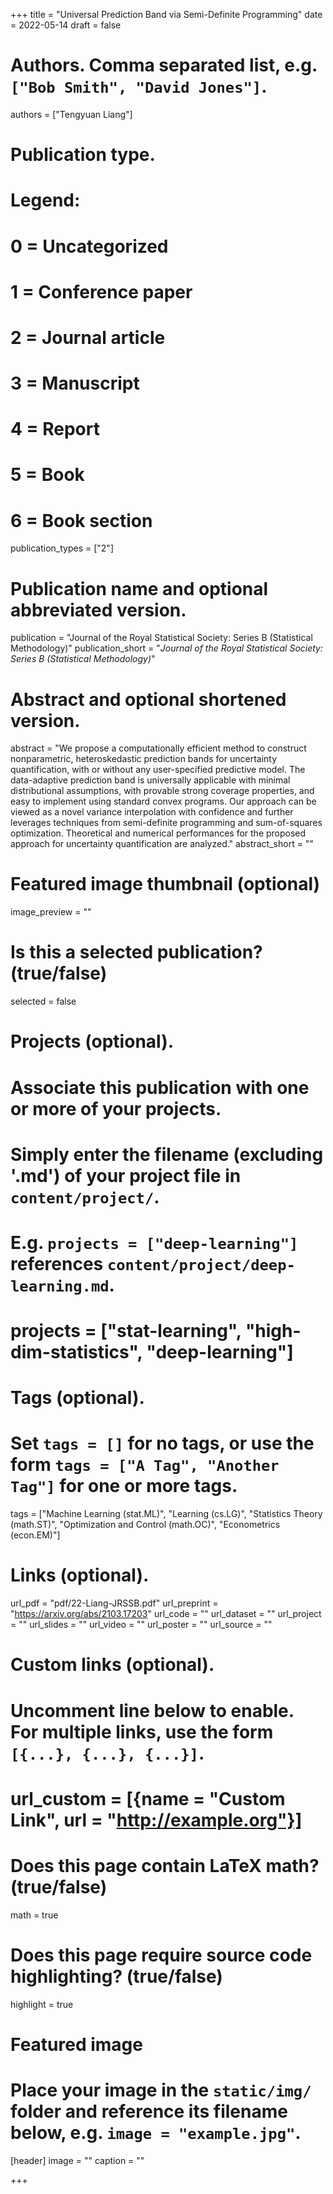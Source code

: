 +++
title = "Universal Prediction Band via Semi-Definite Programming"
date = 2022-05-14
draft = false

# Authors. Comma separated list, e.g. `["Bob Smith", "David Jones"]`.
authors = ["Tengyuan Liang"]

# Publication type.
# Legend:
# 0 = Uncategorized
# 1 = Conference paper
# 2 = Journal article
# 3 = Manuscript
# 4 = Report
# 5 = Book
# 6 = Book section
publication_types = ["2"]

# Publication name and optional abbreviated version.
publication = "Journal of the Royal Statistical Society: Series B (Statistical Methodology)"
publication_short = "*Journal of the Royal Statistical Society: Series B (Statistical Methodology)*"

# Abstract and optional shortened version.
abstract = "We propose a computationally efficient method to construct nonparametric, heteroskedastic prediction bands for uncertainty quantification, with or without any user-specified predictive model. The data-adaptive prediction band is universally applicable with minimal distributional assumptions, with provable strong coverage properties, and easy to implement using standard convex programs. Our approach can be viewed as a novel variance interpolation with confidence and further leverages techniques from semi-definite programming and sum-of-squares optimization. Theoretical and numerical performances for the proposed approach for uncertainty quantification are analyzed."
abstract_short = ""

# Featured image thumbnail (optional)
image_preview = ""

# Is this a selected publication? (true/false)
selected = false

# Projects (optional).
#   Associate this publication with one or more of your projects.
#   Simply enter the filename (excluding '.md') of your project file in `content/project/`.
#   E.g. `projects = ["deep-learning"]` references `content/project/deep-learning.md`.
#   projects = ["stat-learning", "high-dim-statistics", "deep-learning"]

# Tags (optional).
#   Set `tags = []` for no tags, or use the form `tags = ["A Tag", "Another Tag"]` for one or more tags.
tags = ["Machine Learning (stat.ML)", "Learning (cs.LG)", "Statistics Theory (math.ST)", "Optimization and Control (math.OC)", "Econometrics (econ.EM)"]

# Links (optional).
url_pdf = "pdf/22-Liang-JRSSB.pdf"
url_preprint = "https://arxiv.org/abs/2103.17203"
url_code = ""
url_dataset = ""
url_project = ""
url_slides = ""
url_video = ""
url_poster = ""
url_source = ""

# Custom links (optional).
#   Uncomment line below to enable. For multiple links, use the form `[{...}, {...}, {...}]`.
# url_custom = [{name = "Custom Link", url = "http://example.org"}]

# Does this page contain LaTeX math? (true/false)
math = true

# Does this page require source code highlighting? (true/false)
highlight = true

# Featured image
# Place your image in the `static/img/` folder and reference its filename below, e.g. `image = "example.jpg"`.
[header]
image = ""
caption = ""

+++
